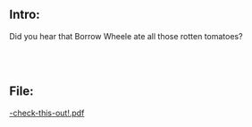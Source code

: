 ## Intro:
Did you hear that Borrow Wheele ate all those rotten tomatoes? 

<br/><br/>

## File:
[-check-this-out!.pdf](https://github.com/ChronosPK/Sibiu_Academic_CTF/files/10254089/-check-this-out.pdf)
